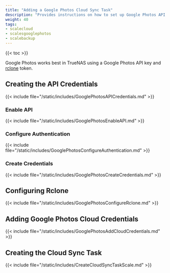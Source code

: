 ```yaml
---
title: "Adding a Google Photos Cloud Sync Task"
description: "Provides instructions on how to set up Google Photos API credentials and use them to create a cloud sync task."
weight: 40
tags:
- scalecloud
- scalesgooglephotos
- scalebackup
---
```


{{< toc >}}

Google Photos works best in TrueNAS using a Google Photos API key and [rclone](https://rclone.org/) token.

## Creating the API Credentials

{{< include file="/static/includes/GooglePhotosAPICredentials.md" >}}

### Enable API

{{< include file="/static/includes/GooglePhotosEnableAPI.md" >}}

### Configure Authentication

{{< include file="/static/includes/GooglePhotosConfigureAuthentication.md" >}}

### Create Credentials

{{< include file="/static/includes/GooglePhotosCreateCredentials.md" >}}

## Configuring Rclone

{{< include file="/static/includes/GooglePhotosConfigureRclone.md" >}}

## Adding Google Photos Cloud Credentials

{{< include file="/static/includes/GooglePhotosAddCloudCredentials.md" >}}

## Creating the Cloud Sync Task

{{< include file="/static/includes/CreateCloudSyncTaskScale.md" >}}

